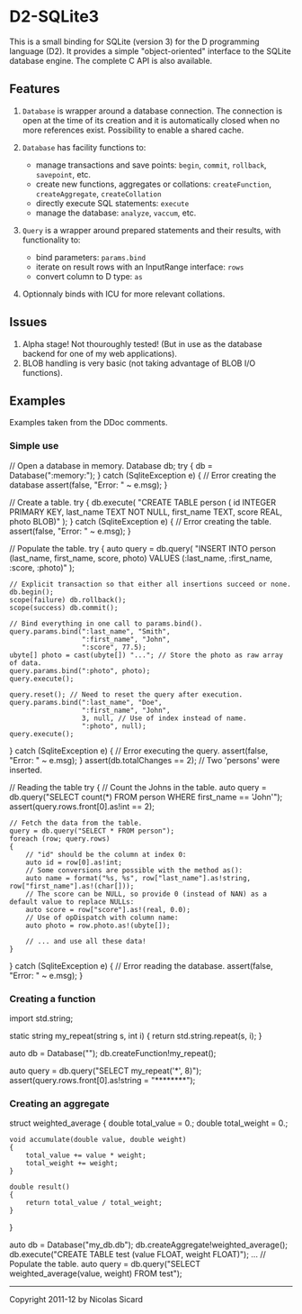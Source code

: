 # D2-SQLite3

This is a small binding for SQLite (version 3) for the D programming language (D2).
It provides a simple "object-oriented" interface to the SQLite database
engine. The complete C API is also available.

## Features

1. `Database` is wrapper around a database connection. The connection is open
at the time of its creation and it is automatically closed when no more references
exist. Possibility to enable a shared cache.

2. `Database` has facility functions to:
    - manage transactions and save points: `begin`, `commit`, `rollback`, `savepoint`, etc.
    - create new functions, aggregates or collations: `createFunction`, `createAggregate`, `createCollation`
    - directly execute SQL statements: `execute`
    - manage the database: `analyze`, `vaccum`, etc.

3. `Query` is a wrapper around prepared statements and their results, with functionality
to:
    - bind parameters: `params.bind`
    - iterate on result rows with an InputRange interface: `rows`
    - convert column to D type: `as`
    
4. Optionnaly binds with ICU for more relevant collations.

## Issues

1. Alpha stage! Not thouroughly tested! (But in use as the database backend for one of my web applications).
2. BLOB handling is very basic (not taking advantage of BLOB I/O functions).

## Examples

Examples taken from the DDoc comments.

### Simple use
// Open a database in memory.
Database db;
try
{
    db = Database(":memory:");
}
catch (SqliteException e)
{
    // Error creating the database
    assert(false, "Error: " ~ e.msg);
}

// Create a table.
try
{
    db.execute(
        "CREATE TABLE person (
            id INTEGER PRIMARY KEY,
            last_name TEXT NOT NULL,
            first_name TEXT,
            score REAL,
            photo BLOB)"
    );
}
catch (SqliteException e)
{
    // Error creating the table.
    assert(false, "Error: " ~ e.msg);
}

// Populate the table.
try
{
    auto query = db.query(
        "INSERT INTO person (last_name, first_name, score, photo)
         VALUES (:last_name, :first_name, :score, :photo)"
    );

    // Explicit transaction so that either all insertions succeed or none.
    db.begin();
    scope(failure) db.rollback();
    scope(success) db.commit();

    // Bind everything in one call to params.bind().
    query.params.bind(":last_name", "Smith",
                      ":first_name", "John",
                      ":score", 77.5);
    ubyte[] photo = cast(ubyte[]) "..."; // Store the photo as raw array of data.
    query.params.bind(":photo", photo);
    query.execute();

    query.reset(); // Need to reset the query after execution.
    query.params.bind(":last_name", "Doe",
                      ":first_name", "John",
                      3, null, // Use of index instead of name.
                      ":photo", null);
    query.execute();
}
catch (SqliteException e)
{
    // Error executing the query.
    assert(false, "Error: " ~ e.msg);
}
assert(db.totalChanges == 2); // Two 'persons' were inserted.

// Reading the table
try
{
    // Count the Johns in the table.
    auto query = db.query("SELECT count(*) FROM person WHERE first_name == 'John'");
    assert(query.rows.front[0].as!int == 2);

    // Fetch the data from the table.
    query = db.query("SELECT * FROM person");
    foreach (row; query.rows)
    {
        // "id" should be the column at index 0:
        auto id = row[0].as!int;
        // Some conversions are possible with the method as():
        auto name = format("%s, %s", row["last_name"].as!string, row["first_name"].as!(char[]));
        // The score can be NULL, so provide 0 (instead of NAN) as a default value to replace NULLs:
        auto score = row["score"].as!(real, 0.0);
        // Use of opDispatch with column name:
        auto photo = row.photo.as!(ubyte[]);
        
        // ... and use all these data!
    }
}
catch (SqliteException e)
{
    // Error reading the database.
    assert(false, "Error: " ~ e.msg);
}

### Creating a function

import std.string;

static string my_repeat(string s, int i)
{
    return std.string.repeat(s, i);
}

auto db = Database("");
db.createFunction!my_repeat();

auto query = db.query("SELECT my_repeat('*', 8)");
assert(query.rows.front[0].as!string = "********");
    

### Creating an aggregate

struct weighted_average
{
    double total_value = 0.;
    double total_weight = 0.;

    void accumulate(double value, double weight)
    {
        total_value += value * weight;
        total_weight += weight;
    }

    double result()
    {
        return total_value / total_weight;
    }
}

auto db = Database("my_db.db");
db.createAggregate!weighted_average();
db.execute("CREATE TABLE test (value FLOAT, weight FLOAT)");
... // Populate the table.
auto query = db.query("SELECT weighted_average(value, weight) FROM test");


---
Copyright 2011-12 by Nicolas Sicard